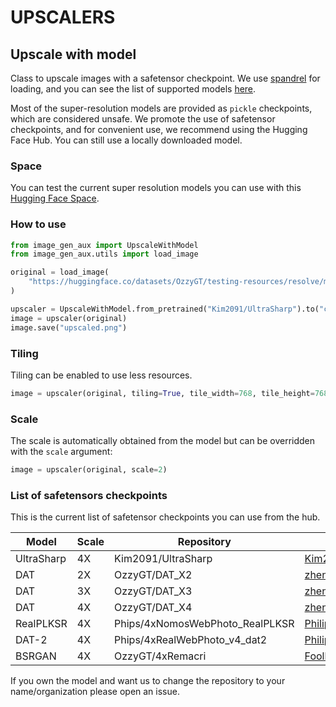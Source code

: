 # UPSCALERS

## Upscale with model

Class to upscale images with a safetensor checkpoint. We use [spandrel](https://github.com/chaiNNer-org/spandrel) for loading, and you can see the list of supported models [here](https://github.com/chaiNNer-org/spandrel?tab=readme-ov-file#model-architecture-support).

Most of the super-resolution models are provided as `pickle` checkpoints, which are considered unsafe. We promote the use of safetensor checkpoints, and for convenient use, we recommend using the Hugging Face Hub. You can still use a locally downloaded model.

### Space

You can test the current super resolution models you can use with this [Hugging Face Space](https://huggingface.co/spaces/OzzyGT/basic_upscaler).

### How to use

```python
from image_gen_aux import UpscaleWithModel
from image_gen_aux.utils import load_image

original = load_image(
    "https://huggingface.co/datasets/OzzyGT/testing-resources/resolve/main/simple_upscale/hippowaffle_small.png"
)

upscaler = UpscaleWithModel.from_pretrained("Kim2091/UltraSharp").to("cuda")
image = upscaler(original)
image.save("upscaled.png")
```

### Tiling

Tiling can be enabled to use less resources.

```python
image = upscaler(original, tiling=True, tile_width=768, tile_height=768, overlap=8)
```

### Scale

The scale is automatically obtained from the model but can be overridden with the `scale` argument:

```python
image = upscaler(original, scale=2)
```

### List of safetensors checkpoints

This is the current list of safetensor checkpoints you can use from the hub.

|Model|Scale|Repository|Owner|
|---|---|---|---|
|UltraSharp|4X|Kim2091/UltraSharp|[Kim2091](https://huggingface.co/Kim2091)|
|DAT|2X|OzzyGT/DAT_X2|[zhengchen1999](https://github.com/zhengchen1999)|
|DAT|3X|OzzyGT/DAT_X3|[zhengchen1999](https://github.com/zhengchen1999)|
|DAT|4X|OzzyGT/DAT_X4|[zhengchen1999](https://github.com/zhengchen1999)|
|RealPLKSR|4X|Phips/4xNomosWebPhoto_RealPLKSR|[Philip Hofmann](https://huggingface.co/Phips)|
|DAT-2|4X|Phips/4xRealWebPhoto_v4_dat2|[Philip Hofmann](https://huggingface.co/Phips)|
|BSRGAN|4X|OzzyGT/4xRemacri|[FoolhardyVEVO](https://openmodeldb.info/users/foolhardy)|

If you own the model and want us to change the repository to your name/organization please open an issue.

